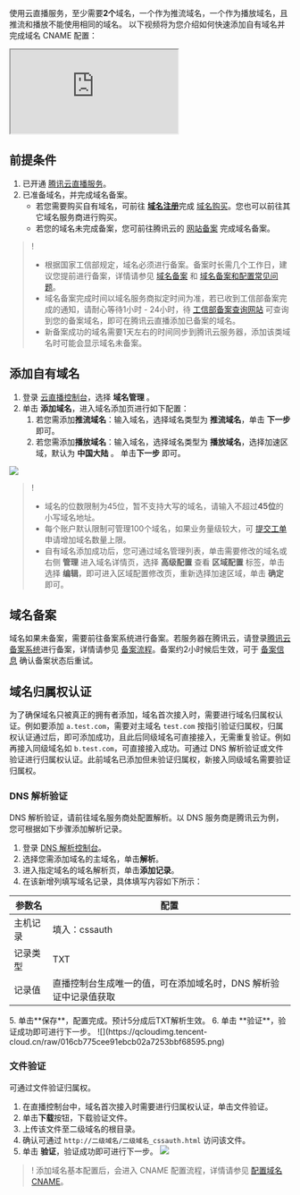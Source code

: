 使用云直播服务，至少需要**2个**域名，一个作为推流域名，一个作为播放域名，且推流和播放不能使用相同的域名。
以下视频将为您介绍如何快速添加自有域名并完成域名 CNAME 配置：
<div class="doc-video-mod"><iframe src="https://cloud.tencent.com/edu/learning/quick-play/2345-35184?source=gw.doc.media&withPoster=1&notip=1"></iframe></div>

## 前提条件
1. 已开通 [腾讯云直播服务](https://cloud.tencent.com/product/css)。
2. 已准备域名，并完成域名备案。
    - 若您需要购买自有域名，可前往 [**域名注册**](https://cloud.tencent.com/document/product/242/9595)完成 [域名购买](https://buy.cloud.tencent.com/domain?from=console)。您也可以前往其它域名服务商进行购买。
    - 若您的域名未完成备案，您可前往腾讯云的 [网站备案](https://cloud.tencent.com/product/ba) 完成域名备案。
>!
>- 根据国家工信部规定，域名必须进行备案。备案时长需几个工作日，建议您提前进行备案，详情请参见 [域名备案](https://cloud.tencent.com/product/ba) 和 [域名备案和配置常见问题](https://cloud.tencent.com/document/product/267/30010)。
>- 域名备案完成时间以域名服务商拟定时间为准，若已收到工信部备案完成的通知，请耐心等待1小时 - 24小时，待 [工信部备案查询网站](https://beian.miit.gov.cn/#/Integrated/index) 可查询到您的备案域名，即可在腾讯云直播添加已备案的域名。
>- 新备案成功的域名需要1天左右的时间同步到腾讯云服务器，添加该类域名时可能会显示域名未备案。

[](id:step1)
## 添加自有域名
1. 登录  [云直播控制台](https://console.cloud.tencent.com/live)，选择 **域名管理** 。
2. 单击 **添加域名**，进入域名添加页进行如下配置：
    1. 若您需添加**推流域名**：输入域名，选择域名类型为 **推流域名**，单击 **下一步** 即可。
    2. 若您需添加**播放域名**：输入域名，选择域名类型为 **播放域名**，选择加速区域，默认为 **中国大陆** 。 单击**下一步** 即可。

![](https://qcloudimg.tencent-cloud.cn/raw/d11f3e121f42f2eb44e9ea4b5ccd9765.png)
>! 
>- 域名的位数限制为45位，暂不支持大写的域名，请输入不超过**45位**的小写域名地址。
>- 每个账户默认限制可管理100个域名，如果业务量级较大，可 [提交工单](https://console.cloud.tencent.com/workorder/category) 申请增加域名数量上限。
>- 自有域名添加成功后，您可通过域名管理列表，单击需要修改的域名或右侧 **管理** 进入域名详情页，选择 **高级配置** 查看 **区域配置** 标签，单击选择 **编辑**，即可进入区域配置修改页，重新选择加速区域，单击 **确定** 即可。

[](id:step2)
## 域名备案
域名如果未备案，需要前往备案系统进行备案。若服务器在腾讯云，请登录[腾讯云备案系统](https://console.cloud.tencent.com/beian)进行备案，详情请参见 [备案流程](https://cloud.tencent.com/document/product/243/18909)。备案约2小时候后生效，可于 [备案信息](https://beian.miit.gov.cn/#/Integrated/index) 确认备案状态后重试。


## 域名归属权认证
为了确保域名只被真正的拥有者添加，域名首次接入时，需要进行域名归属权认证。例如要添加 `a.test.com`，需要对主域名 `test.com` 按指引验证归属权，归属权认证通过后，即可添加成功，且此后同级域名可直接接入，无需重复验证。例如再接入同级域名如 `b.test.com`，可直接接入成功。可通过 DNS 解析验证或文件验证进行归属权认证。此前域名已添加但未验证归属权，新接入同级域名需要验证归属权。

[](id:DNS)
### DNS 解析验证
DNS 解析验证，请前往域名服务商处配置解析。以 DNS 服务商是腾讯云为例，您可根据如下步骤添加解析记录。
1. 登录 [DNS 解析控制台](https://console.cloud.tencent.com/cns)。
2. 选择您需添加域名的主域名，单击**解析**。
3. 进入指定域名的域名解析页，单击**添加记录**。
4. 在该新增列填写域名记录，具体填写内容如下所示：
<table>
<thead><tr><th>参数名</th><th>配置</th></tr></thead>
<tbody><tr>
<td>主机记录</td>
<td>填入：cssauth</td>
</tr><tr>
<td>记录类型</td>
<td>TXT</td>
</tr><tr>
<td>记录值</td>
<td>直播控制台生成唯一的值，可在添加域名时，DNS 解析验证中记录值获取</td>
</tr></tbody></table>
5. 单击**保存**，配置完成。预计5分成后TXT解析生效。
6. 单击 **验证**，验证成功即可进行下一步。
![](https://qcloudimg.tencent-cloud.cn/raw/016cb775cee91ebcb02a7253bbf68595.png)

### 文件验证
可通过文件验证归属权。
1. 在直播控制台中，域名首次接入时需要进行归属权认证，单击文件验证。
2. 单击**下载**按钮，下载验证文件。
3. 上传该文件至二级域名的根目录。
4. 确认可通过 `http://二级域名/二级域名_cssauth.html` 访问该文件。
5. 单击 **验证**，验证成功即可进行下一步。
![](https://qcloudimg.tencent-cloud.cn/raw/5ec10cc12a1d9c0be9032370f5e6f9c1.png)

>! 添加域名基本配置后，会进入 CNAME 配置流程，详情请参见 [配置域名 CNAME](https://cloud.tencent.com/document/product/267/19908)。

